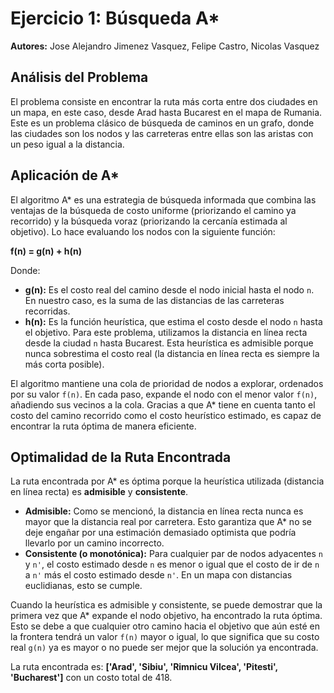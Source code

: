 # Ejercicio 1: Búsqueda A*

**Autores:** Jose Alejandro Jimenez Vasquez, Felipe Castro, Nicolas Vasquez

## Análisis del Problema

El problema consiste en encontrar la ruta más corta entre dos ciudades en un mapa, en este caso, desde Arad hasta Bucarest en el mapa de Rumania. Este es un problema clásico de búsqueda de caminos en un grafo, donde las ciudades son los nodos y las carreteras entre ellas son las aristas con un peso igual a la distancia.

## Aplicación de A*

El algoritmo A* es una estrategia de búsqueda informada que combina las ventajas de la búsqueda de costo uniforme (priorizando el camino ya recorrido) y la búsqueda voraz (priorizando la cercanía estimada al objetivo). Lo hace evaluando los nodos con la siguiente función:

**f(n) = g(n) + h(n)**

Donde:
- **g(n):** Es el costo real del camino desde el nodo inicial hasta el nodo `n`. En nuestro caso, es la suma de las distancias de las carreteras recorridas.
- **h(n):** Es la función heurística, que estima el costo desde el nodo `n` hasta el objetivo. Para este problema, utilizamos la distancia en línea recta desde la ciudad `n` hasta Bucarest. Esta heurística es admisible porque nunca sobrestima el costo real (la distancia en línea recta es siempre la más corta posible).

El algoritmo mantiene una cola de prioridad de nodos a explorar, ordenados por su valor `f(n)`. En cada paso, expande el nodo con el menor valor `f(n)`, añadiendo sus vecinos a la cola. Gracias a que A* tiene en cuenta tanto el costo del camino recorrido como el costo heurístico estimado, es capaz de encontrar la ruta óptima de manera eficiente.

## Optimalidad de la Ruta Encontrada

La ruta encontrada por A* es óptima porque la heurística utilizada (distancia en línea recta) es **admisible** y **consistente**.

- **Admisible:** Como se mencionó, la distancia en línea recta nunca es mayor que la distancia real por carretera. Esto garantiza que A* no se deje engañar por una estimación demasiado optimista que podría llevarlo por un camino incorrecto.
- **Consistente (o monotónica):** Para cualquier par de nodos adyacentes `n` y `n'`, el costo estimado desde `n` es menor o igual que el costo de ir de `n` a `n'` más el costo estimado desde `n'`. En un mapa con distancias euclidianas, esto se cumple.

Cuando la heurística es admisible y consistente, se puede demostrar que la primera vez que A* expande el nodo objetivo, ha encontrado la ruta óptima. Esto se debe a que cualquier otro camino hacia el objetivo que aún esté en la frontera tendrá un valor `f(n)` mayor o igual, lo que significa que su costo real `g(n)` ya es mayor o no puede ser mejor que la solución ya encontrada.

La ruta encontrada es: **['Arad', 'Sibiu', 'Rimnicu Vilcea', 'Pitesti', 'Bucharest']** con un costo total de 418.